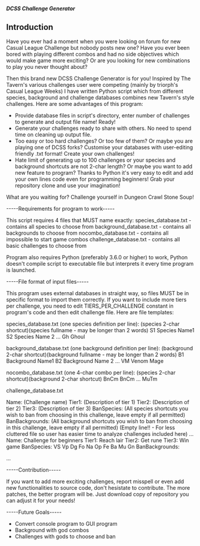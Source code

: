 ##### DCSS Challenge Generator

## Introduction
Have you ever had a moment when you were looking on forum for new Casual League Challenge but nobody posts new one?
Have you ever been bored with playing different combos and had no side objectives which would make game more exciting?
Or are you looking for new combinations to play you never thought about?

Then this brand new DCSS Challenge Generator is for you! Inspired by The Tavern's various challenges user were competing
(mainly by triorph's Casual League Weeks) I have written Python script which from different species, background and challenge
databases combines new Tavern's style challenges. Here are some advantages of this program:

- Provide database files in script's directory, enter number of challenges to generate and output file name! Ready!
- Generate your challenges ready to share with others. No need to spend time on cleaning up output file.
- Too easy or too hard challenges? Or too few of them? Or maybe you are playing one of DCSS forks? Customise your databases
  with user-editing friendly .txt format! Create your own challenges!
- Hate limit of generating up to 100 challenges or your species and background shortcuts are not 2-char length?
  Or maybe you want to add new feature to program? Thanks to Python it's very easy to edit and add your own lines code even for 
  programming beginners! Grab your repository clone and use your imagination!
  
What are you waiting for? Challenge yourself in Dungeon Crawl Stone Soup!



-----Requirements for program to work-----

This script requires 4 files that MUST name exactly:
species_database.txt - contains all species to choose from
background_database.txt - contains all backgrounds to choose from
nocombo_database.txt - contains all impossible to start game combos
challenge_database.txt - contains all basic challenges to choose from

Program also requires Python (preferably 3.6.0 or higher) to work, Python doesn't compile script to executable file but 
interprets it every time program is launched.

-----File format of input files-----

This program uses external databases in straight way, so files MUST be in specific format to import them correctly.
If you want to include more tiers per challenge, you need to edit TIERS_PER_CHALLENGE constant in program's code and then
edit challenge file.
Here are file templates:

species_database.txt (one species definition per line):
(species 2-char shortcut)(species fullname - may be longer than 2 words)
S1 Species Name1
S2 Species Name 2
...
Gh Ghoul

background_database.txt (one background definition per line):
(background 2-char shortcut)(background fullname - may be longer than 2 words)
B1 Background Name1
B2 Background Name 2
...
VM Venom Mage

nocombo_database.txt (one 4-char combo per line):
(species 2-char shortcut)(background 2-char shortcut)
BnCm
BnCm
...
MuTm

challenge_database.txt

Name: (Challenge name)
Tier1: (Description of tier 1)
Tier2: (Description of tier 2)
Tier3: (Description of tier 3)
BanSpecies: (All species shortcuts you wish to ban from choosing in this challenge, leave empty if all permitted)
BanBackgrounds: (All background shortcuts you wish to ban from choosing in this challenge, leave empty if all permitted)
(Empty line!! - For less cluttered file so user has easier time to analyze challenges included here)
...
Name: Challenge for beginners
Tier1: Reach lair
Tier2: Get rune
Tier3: Win game
BanSpecies: VS Vp Dg Fo Na Op Fe Ba Mu Gn
BanBackgrounds:

...

-----Contribution-----

If you want to add more exciting challenges, report misspell or even add new functionalities to source code,
don't hesistate to contribute. The more patches, the better program will be. Just download copy of repository you can
adjust it for your needs!

-----Future Goals-----
- Convert console program to GUI program
- Background with god combos
- Challenges with gods to choose and ban